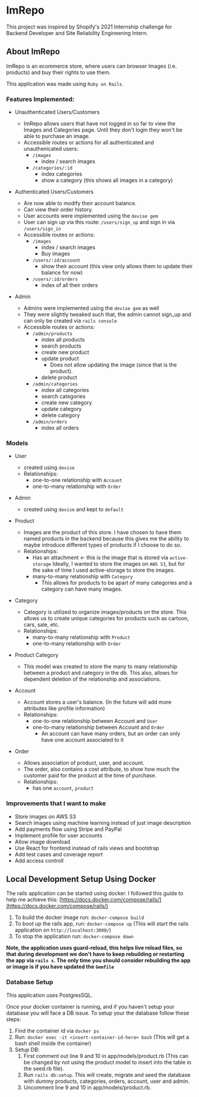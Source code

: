 # ImRepo

This project was inspired by Shopify's 2021 Internship challenge for Backend Developer and Site Reliability Engineering Intern.

## About ImRepo

ImRepo is an ecommerce store, where users can browser Images (i.e. products) and buy their rights to use them.

This application was made using `Ruby on Rails`.

### Features Implemented:

* Unauthenticated Users/Customers
  * ImRepo allows users that have not logged in so far to view the Images and Categories page. Until they don't login they won't be able to purchase an image.
  *  Accessible routes or actions for all authenticated and unauthenicated users:
		* `/images`
			* index / search images
		* `/categories/:id`
			* index categories
			* show a category (this shows all images in a category)

* Authenticated Users/Customers
	* Are now able to modify their account balance.
	* Can view their order history.
	* User accounts were implemented using the `devise gem`
	* User can sign up via this route: `/users/sign_up` and sign in via `/users/sign_in`
	* Accessible routes or actions:
		* `/images`
			* index / search images
			* Buy images
		* `/users/:id/account`
			* show their account (this view only allows them to update their balance for now)
		* `/users/:id/orders`
			* index of all their orders

* Admin
	* Admins were implemented using the `devise gem` as well
	* They were slightly tweaked such that, the admin cannot sign_up and can only be created via `rails console`
	* Accessible routes or actions:
		* `/admin/products`
			* index all products
			* search products
			* create new product
			* update product
				* Does not allow updating the image (since that is the product).
			* delete product
		* `/admin/categories`
			* index all categories
			* search categories
			* create new category
			* update category
			* delete category
		* `/admin/orders`
			* index all orders

### Models

* User
	* created using `devise`
	* Relationships:
		*  one-to-one relationship with `Account`
		* one-to-many relationship with `Order`

* Admin
	* created using `devise` and kept to `default`

* Product
	* Images are the product of this store. I have chosen to have them named products in the backend because this gives me the ability to maybe introduce different types of products if I choose to do so.
	* Relationships:
		* Has an attachment <- this is the image that is stored via `active-storage` Ideally, I wanted to store the images on `AWS S3`, but for the sake of time I used active-storage to store the images.
		* many-to-many relationship with `Category`
			* This allows for products to be apart of many categories and a category can have many images.

* Category
	* Category is utilized to organize images/products on the store. This allows us to create unique categories for products such as cartoon, cars, sale, etc.
	* Relationships:
		* many-to-many relationship with `Product`
		* one-to-many relationship with `Order`

* Product Category
	* This model was created to store the many to many relationship between a product and category in the db. This also, allows for dependent deletion of the relationship and associations.

* Account
	* Account stores a user's balance. (In the future will add more attributes like profile information)
	* Relationships:
		* one-to-one relationship between Account and `User`
		* one-to-many relationship between Account and `Order`
			* An account can have many orders, but an order can only have one account associated to it

* Order
	* Allows association of product, user, and account.
	* The order, also contains a cost attribute, to show how much the customer paid for the product at the time of purchase.
	* Relationships:
		* has one `account`, `product`

### Improvements that I want to make
* Store images on AWS S3
* Search images using machine learning instead of just image description
* Add payments flow using Stripe and PayPal
* Implement profile for user accounts
* Allow image download
* Use React for frontend instead of rails views and bootstrap
* Add test cases and coverage report
* Add access controll

## Local Development Setup Using Docker

The rails application can be started using docker.
I followed this guide to help me achieve this: [https://docs.docker.com/compose/rails/](https://docs.docker.com/compose/rails/)

1. To build the docker image run: `docker-compose build`
2. To boot up the rails app, run: `docker-compose up` (This will start the rails application on `http://localhost:3000/`)
3. To stop the application run: `docker-compose down`

**Note, the application uses guard-reload, this helps live reload files, so that during development we don't have to keep rebuilding or restarting the app via `rails s`. The only time you should consider rebuilding the app or image is if you have updated the `Gemfile`**

### Database Setup

This application uses PostgresSQL.

Once your docker container is running, and if you haven't setup your database you will face a DB issue. To setup your the database follow these steps:
1. Find the container id via `docker ps`
2. Run: `docker exec -it <insert-container-id-here> bash` (This will get a bash shell inside the container)
3. Setup DB:
	1. First comment out line 9 and 10 in app/models/product.rb (This can be changed by not using the product model to insert into the table in the seed.rb file).
	2. Run `rails db:setup`. This will create, migrate and seed the database with dummy products, categories, orders, account, user and admin.
	3. Uncomment line 9 and 10 in app/models/product.rb.

